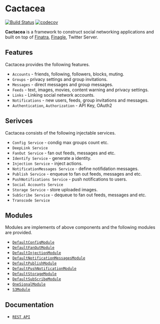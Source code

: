 # Cactacea

[![Build Status](https://travis-ci.org/cactacea/backend.svg?branch=master)](https://travis-ci.org/cactacea/backend)
[![codecov](https://codecov.io/gh/cactacea/backend/branch/master/graph/badge.svg)](https://codecov.io/gh/cactacea/backend)

**Cactacea** is a framework to construct social networking applications and built on top of [Finatra](https://twitter.github.io/finatra/), [Finagle](https://twitter.github.io/finagle/), Twitter Server.

## Features ##

Cactacea provides the following features.

- `Accounts` - friends, following, followers, blocks, muting.
- `Groups` - privacy settings and group invitations.
- `Messages` - direct messages and group messages.
- `Feeds` - text, images, movies, content warning and privacy settings.
- `Links` - Linking social network accounts.
- `Notifications` - new users, feeds, group invitations and messages. 
- `Authentication`, `Authorization` - API Key, OAuth2

## Serivces ##

Cactacea consists of the following injectable services.

- `Config Service` - condig max groups count etc.
- `DeepLink Service`
- `FanOut Service` - fan out feeds, messages and etc.
- `Identify Service` - generate a identity.
- `Injection Service` - inject actions.
- `NotificationMessages Service` - define notifidation messages.
- `Publish Service` -  enqueue to fan out feeds, messages and etc.
- `PushNotifications Service` - push notifications to users.
- `Social Accounts Service`
- `Storage Service` - store uploaded images.
- `SubScribe Service` - dequeue to fan out feeds, messages and etc.
- `Transcode Service`

## Modules ##

Modules are implements of above components and the following modules are provided.

- [`DefaultConfigModule`](https://github.com/cactacea/backend/blob/master/core/src/main/scala/io/github/cactacea/core/application/components/modules/DefaultConfigModule.scala)
- [`DefaultFanOutModule`](https://github.com/cactacea/backend/blob/master/core/src/main/scala/io/github/cactacea/core/application/components/modules/DefaultFanOutModule.scala)
- [`DefaultInjectionModule`](https://github.com/cactacea/backend/blob/master/core/src/main/scala/io/github/cactacea/core/application/components/modules/DefaultInjectionModule.scala)
- [`DefaultNotificationMessagesModule`](https://github.com/cactacea/backend/blob/master/core/src/main/scala/io/github/cactacea/core/application/components/modules/DefaultNotificationMessagesModule.scala)
- [`DefaultPublishModule`](https://github.com/cactacea/backend/blob/master/core/src/main/scala/io/github/cactacea/core/application/components/modules/DefaultPublishModule.scala)
- [`DefaultPushNotificationModule`](https://github.com/cactacea/backend/blob/master/core/src/main/scala/io/github/cactacea/core/application/components/modules/DefaultPushNotificationModule.scala)
- [`DefaultStorageModule`](https://github.com/cactacea/backend/blob/master/core/src/main/scala/io/github/cactacea/core/application/components/modules/DefaultStorageModule.scala)
- [`DefaultSubScribeModule`](https://github.com/cactacea/backend/blob/master/core/src/main/scala/io/github/cactacea/core/application/components/modules/DefaultSubScribeModule.scala)
- [`OneSignalModule`](https://github.com/cactacea/backend/blob/master/core/src/main/scala/io/github/cactacea/core/application/components/thirdparties/onesignal/OneSignalModule.scala)
- [`S3Module`](https://github.com/cactacea/backend/blob/master/core/src/main/scala/io/github/cactacea/core/application/components/thirdparties/s3/S3ServiceModule.scala)

## Documentation ##

- [`REST API`](https://rebilly.github.io/ReDoc/?url=http://backend.cactacea.io/swagger.yaml)

